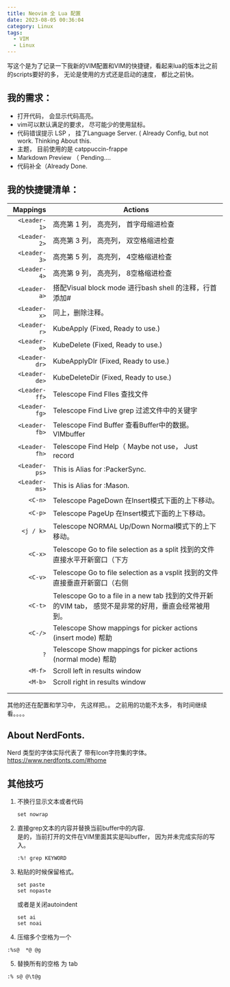 ```yaml
---
title: Neovim 全 Lua 配置 
date: 2023-08-05 00:36:04
category: Linux
tags:
  - VIM
  - Linux
---
```


写这个是为了记录一下我新的VIM配置和VIM的快捷键，看起来lua的版本比之前的scripts要好的多， 无论是使用的方式还是启动的速度， 都比之前快。 

## 我的需求：

- 打开代码， 会显示代码高亮。 
- vim可以默认满足的要求， 尽可能少的使用鼠标。
- 代码错误提示 LSP ， 挂了Language Server. ( Already Config, but not work. Thinking About this.
- 主题， 目前使用的是 catppuccin-frappe
- Markdown Preview （ Pending....
- 代码补全（Already Done.

## 我的快捷键清单：

|      Mappings | Actions                                                      |
| ------------: | ------------------------------------------------------------ |
| ` <Leader-1>` | 高亮第 1 列， 高亮列， 首字母缩进检查                        |
| ` <Leader-2>` | 高亮第 3 列， 高亮列， 双空格缩进检查                        |
| ` <Leader-3>` | 高亮第 5 列， 高亮列， 4空格缩进检查                         |
| ` <Leader-4>` | 高亮第 9 列， 高亮列， 8空格缩进检查                         |
| ` <Leader-a>` | 搭配Visual block mode 进行bash shell 的注释，行首添加#       |
| ` <Leader-x>` | 同上，删除注释。                                             |
| ` <Leader-r>` | KubeApply (Fixed, Ready to use.)                 |
| ` <Leader-e>` | KubeDelete (Fixed, Ready to use.)                |
| `<Leader-dr>` | KubeApplyDIr (Fixed, Ready to use.)              |
| `<Leader-de>` | KubeDeleteDir (Fixed, Ready to use.)             |
| `<Leader-ff>` | Telescope Find FIles 查找文件                                |
| `<Leader-fg>` | Telescope Find Live grep 过滤文件中的关键字                  |
| `<Leader-fb>` | Telescope Find Buffer 查看Buffer中的数据。VIMbuffer          |
| `<Leader-fh>` | Telescope Find Help（ Maybe not use， Just record                  |
| `<Leader-ps>` | This is Alias for :PackerSync.                |
| `<Leader-ms>` | This is Alias for :Mason.     |
|       `<C-n>` | Telescope PageDown 在Insert模式下面的上下移动。              |
|       `<C-p>` | Telescope PageUp 在Insert模式下面的上下移动。                |
|     `<j / k>` | Telescope NORMAL Up/Down Normal模式下的上下移动。            |
|       `<C-x>` | Telescope Go to file selection as a split 找到的文件直接水平开新窗口（下方 |
|       `<C-v>` | Telescope Go to file selection as a vsplit 找到的文件直接垂直开新窗口（右侧 |
|       `<C-t>` | Telescope Go to a file in a new tab 找到的文件开新的VIM tab， 感觉不是非常的好用，垂直会经常被用到。 |
|       `<C-/>` | Telescope Show mappings for picker actions (insert mode)  帮助 |
|           `?` | Telescope Show mappings for picker actions (normal mode) 帮助 |
|       `<M-f>` | Scroll left in results window                                |
|       `<M-b>` | Scroll right in results window                               |
|               |                                                              |
|               |                                                              |

其他的还在配置和学习中， 先这样把。。 之前用的功能不太多， 有时间继续看。。。。

## About NerdFonts.
Nerd 类型的字体实际代表了 带有Icon字符集的字体。
https://www.nerdfonts.com/#home

## 其他技巧
1. 不换行显示文本或者代码
   ```vim
   set nowrap
   ```
2. 直接grep文本的内容并替换当前buffer中的内容.   
   是的，当前打开的文件在VIM里面其实是叫buffer， 因为并未完成实际的写入。
   ```vim 
   :%! grep KEYWORD 
   ```
3. 粘贴的时候保留格式。 
   ```vim
   set paste
   set nopaste
   ```
   或者是关闭autoindent
   ```vim
   set ai
   set noai
   ```

4. 压缩多个空格为一个
```
:%s@  *@ @g
```
5. 替换所有的空格 为 tab 
```
:% s@ @\t@g
```